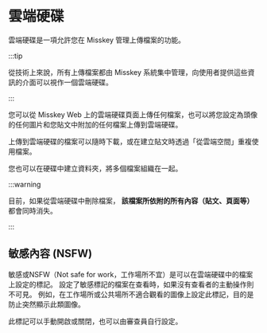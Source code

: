 # 雲端硬碟

雲端硬碟是一項允許您在 Misskey 管理上傳檔案的功能。

:::tip

從技術上來說，所有上傳檔案都由 Misskey 系統集中管理，向使用者提供這些資訊的介面可以視作一個雲端硬碟。

:::

您可以從 Misskey Web 上的雲端硬碟頁面上傳任何檔案，也可以將您設定為頭像的任何圖片和您貼文中附加的任何檔案上傳到雲端硬碟。

上傳到雲端硬碟的檔案可以隨時下載，或在建立貼文時透過「從雲端空間」重複使用檔案。

您也可以在硬碟中建立資料夾，將多個檔案組織在一起。

:::warning

目前，如果從雲端硬碟中刪除檔案， **該檔案所依附的所有內容（貼文、頁面等）** 都會同時消失。

:::

## 敏感內容 (NSFW)

敏感或NSFW（Not safe for work，工作場所不宜）是可以在雲端硬碟中的檔案上設定的標記。
設定了敏感標記的檔案在查看時，如果沒有查看者的主動操作則不可見。
例如，在工作場所或公共場所不適合觀看的圖像上設定此標記，目的是防止突然顯示此類圖像。

此標記可以手動開啟或關閉，也可以由審查員自行設定。
